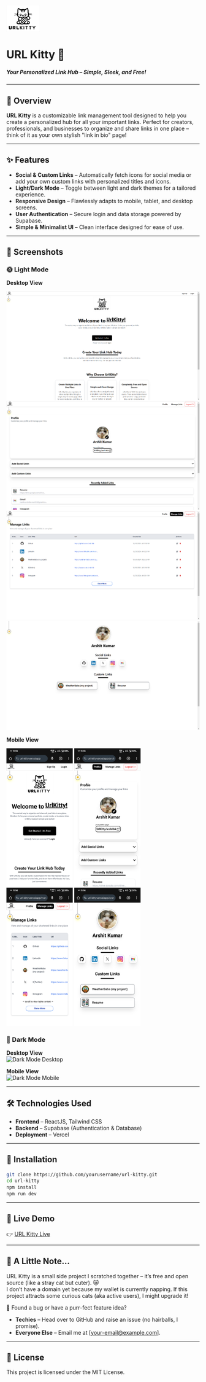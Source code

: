 <img src="./public/Logo.svg" alt="Light Mode Desktop" height="70" />

# URL Kitty 🐾

##### Your Personalized Link Hub – Simple, Sleek, and Free!

---

## 🚀 Overview

**URL Kitty** is a customizable link management tool designed to help you create a personalized hub for all your important links. Perfect for creators, professionals, and businesses to organize and share links in one place – think of it as your own stylish "link in bio" page!

---

## ✨ Features

- **Social & Custom Links** – Automatically fetch icons for social media or add your own custom links with personalized titles and icons.
- **Light/Dark Mode** – Toggle between light and dark themes for a tailored experience.
- **Responsive Design** – Flawlessly adapts to mobile, tablet, and desktop screens.
- **User Authentication** – Secure login and data storage powered by Supabase.
- **Simple & Minimalist UI** – Clean interface designed for ease of use.

---

## 📸 Screenshots

### 🌞 Light Mode

**Desktop View**

<div>
  <img src="./public/Screenshots/desktop/light/Screenshot%202024-12-30%20230152.png" alt="Light Mode Desktop 4" >
  <img src="./public/Screenshots/desktop/light/Screenshot%202024-12-30%20224040.png" alt="Light Mode Desktop 1" >
  <img src="./public/Screenshots/desktop/light/Screenshot%202024-12-30%20224155.png" alt="Light Mode Desktop 2" >
  <img src="./public/Screenshots/desktop/light/Screenshot%202024-12-30%20224214.png" alt="Light Mode Desktop 3" >
</div>

**Mobile View**

<div>
  <img src="./public/Screenshots/mobie/light/Screenshot_20241230-231337_Chrome.png" alt="Light Mode Mobile 1" height="360">
  <img src="./public/Screenshots/mobie/light/Screenshot_20241230-231355_Chrome.png" alt="Light Mode Mobile 2" height="360">
  <img src="./public/Screenshots/mobie/light/Screenshot_20241230-231414_Chrome.png" alt="Light Mode Mobile 3" height="360">
  <img src="./public/Screenshots/mobie/light/Screenshot_20241230-231424_Chrome.png" alt="Light Mode Mobile 4" height="360">
</div>

### 🌙 Dark Mode

**Desktop View**  
![Dark Mode Desktop](./screenshots/dark-desktop.png)

**Mobile View**  
![Dark Mode Mobile](./screenshots/dark-mobile.png)

---

## 🛠️ Technologies Used

- **Frontend** – ReactJS, Tailwind CSS
- **Backend** – Supabase (Authentication & Database)
- **Deployment** – Vercel

---

## 📂 Installation

```bash
git clone https://github.com/yourusername/url-kitty.git
cd url-kitty
npm install
npm run dev

```

---

## 📡 Live Demo

👉 [URL Kitty Live](https://url-kitty.vercel.app/)

---

## 🐾 A Little Note...

URL Kitty is a small side project I scratched together – it’s free and open source (like a stray cat but cuter). 😿  
I don’t have a domain yet because my wallet is currently napping. If this project attracts some curious cats (aka active users), I might upgrade it!

🔧 Found a bug or have a purr-fect feature idea?

- **Techies** – Head over to GitHub and raise an issue (no hairballs, I promise).
- **Everyone Else** – Email me at [your-email@example.com].

---

## 📜 License

This project is licensed under the MIT License.
